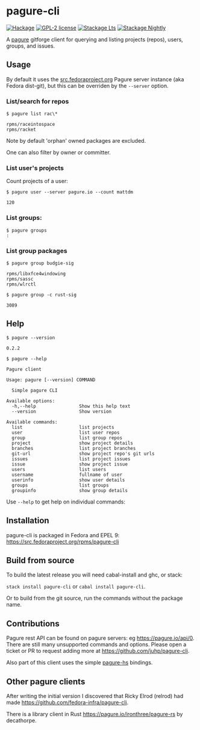 # pagure-cli

[![Hackage](https://img.shields.io/hackage/v/pagure-cli.svg)](https://hackage.haskell.org/package/pagure-cli)
[![GPL-2 license](https://img.shields.io/badge/license-GPL--2-blue.svg)](LICENSE)
[![Stackage Lts](http://stackage.org/package/pagure-cli/badge/lts)](http://stackage.org/lts/package/pagure-cli)
[![Stackage Nightly](http://stackage.org/package/pagure-cli/badge/nightly)](http://stackage.org/nightly/package/pagure-cli)

A [pagure](https://docs.pagure.org/pagure/) gitforge client for querying
and listing projects (repos), users, groups, and issues.

## Usage
By default it uses the [src.fedoraproject.org](https://src.fedoraproject.org/)
Pagure server instance (aka Fedora dist-git), but this can be overriden
by the `--server` option.

### List/search for repos

`$ pagure list rac\*`

```
rpms/raceintospace
rpms/racket
```

Note by default 'orphan' owned packages are excluded.

One can also filter by owner or committer.

### List user's projects

Count projects of a user:

`$ pagure user --server pagure.io --count mattdm`

```
120
```

### List groups:

```
$ pagure groups
:
```

### List group packages
`$ pagure group budgie-sig`

```
rpms/libxfce4windowing
rpms/sassc
rpms/wlrctl
```

`$ pagure group -c rust-sig`

```
3089
```

## Help

`$ pagure --version`

```
0.2.2
```

`$ pagure --help`

```
Pagure client

Usage: pagure [--version] COMMAND

  Simple pagure CLI

Available options:
  -h,--help                Show this help text
  --version                Show version

Available commands:
  list                     list projects
  user                     list user repos
  group                    list group repos
  project                  show project details
  branches                 list project branches
  git-url                  show project repo's git urls
  issues                   list project issues
  issue                    show project issue
  users                    list users
  username                 fullname of user
  userinfo                 show user details
  groups                   list groups
  groupinfo                show group details
```
Use `--help` to get help on individual commands:


## Installation
pagure-cli is packaged in Fedora and EPEL 9: <https://src.fedoraproject.org/rpms/pagure-cli>

## Build from source
To build the latest release you will need cabal-install and ghc, or stack:

`stack install pagure-cli` or `cabal install pagure-cli`.

Or to build from the git source, run the commands without the package name.

## Contributions
Pagure rest API can be found on pagure servers: eg <https://pagure.io/api/0>.
There are still many unsupported commands and options.
Please open a ticket or PR to request adding more at
<https://github.com/juhp/pagure-cli>.

Also part of this client uses the simple
[pagure-hs](https://hackage.haskell.org/package/pagure) bindings.

## Other pagure clients
After writing the initial version I discovered that
Ricky Elrod (relrod) had made <https://github.com/fedora-infra/pagure-cli>.

There is a library client in Rust <https://pagure.io/ironthree/pagure-rs>
by decathorpe.
